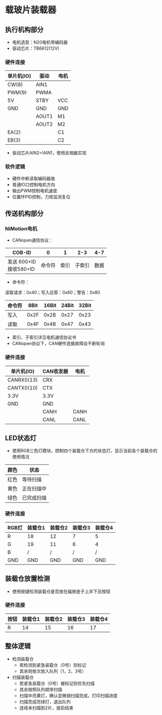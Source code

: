 # 载玻片装载器

## 执行机构部分

- 电机选型：N20电机带编码器
- 驱动芯片：TB6612(12V)

### 硬件连接

| 单片机(IO) | 驱动    | 电机  |
|---------|-------|-----|
| CW(8)   | AIN1  |     |
| PWM(9)  | PWMA  |     |
| 5V      | STBY  | VCC |
| GND     | GND   | GND |
|         | AOUT1 | M1  |
|         | AOUT2 | M2  |
| EA(2)   |       | C1  |
| EB(3)   |       | C2  |

- 驱动芯片AIN2=!AIN1，使用反相器实现

### 软件逻辑

- 硬件中断读取编码器值
- 普通IO口控制电机方向
- 输出PWM控制电机速度
- 位置环PID控制，力矩监测复位

## 传送机构部分

### NiMotion电机

- CANopen通信协议：

| COB-ID                 | 0   | 1  | 2-3 | 4-7 |
|------------------------|-----|----|-----|-----|
| 发送 600+ID<br/>接收580+ID | 命令符 | 索引 | 子索引 | 数据  |

- 命令符：

读取请求：0x40；写入应答：0x60；警告：0x80

| 命令符 | 8Bit | 16Bit | 24Bit | 32Bit |
|-----|------|-------|-------|-------|
| 写入  | 0x2F | 0x2B  | 0x27  | 0x23  |
| 读取  | 0x4F | 0x4B  | 0x47  | 0x43  |

- 索引、子索引详见电机通信协议书
- CANopen协议下，CAN硬件连接故障会不断轮询

### 硬件连接

| 单片机(IO)    | CAN收发器 | 电机   |
|------------|--------|------|
| CANRX0(13) | CRX    |      |
| CANTX0(10) | CTX    |      |
| 3.3V       | 3.3V   |      |
| GND        | GND    |      |
|            | CANH   | CANH |
|            | CANL   | CANL |

## LED状态灯

- 使用RGB三色灯模块，控制四个装载仓下方的状态灯，显示当前各个装载仓的使用情况

| 颜色 | 状态    |
|----|-------|
| 红色 | 等待扫描  |
| 黄色 | 正在扫描中 |
| 绿色 | 已完成扫描 |

### 硬件连接

| RGB灯 | 装载仓1 | 装载仓2 | 装载仓3 | 装载仓4 |
|------|------|------|------|------|
| R    | 18   | 12   | 7    | 5    |
| G    | 19   | 11   | 6    | 4    |
| B    | /    | /    | /    | /    |
| GND  | GND  | GND  | GND  | GND  |

## 装载仓放置检测

- 使用按键检测装载仓是否放在磁铁座子上并下压按钮

### 硬件连接

| 按钮 | 装载仓1 | 装载仓2 | 装载仓3 | 装载仓4 |
|----|------|------|------|------|
| R  | 14   | 15   | 16   | 17   |

## 整体逻辑

- 检测装载仓
  - 若检测到紧急装载仓（0号）则标记
  - 其余则依次放入队列（1，2，3号）
- 扫描装载仓
  - 若紧急装载仓（0号）被标记则优先扫描
  - 其余按照队列顺序扫描
  - 扫描中亮黄灯，确认显微镜扫描完成，打印扫描进度
  - 扫描完成亮绿灯，退出队列
  - 连续未扫描到2片，提前结束
